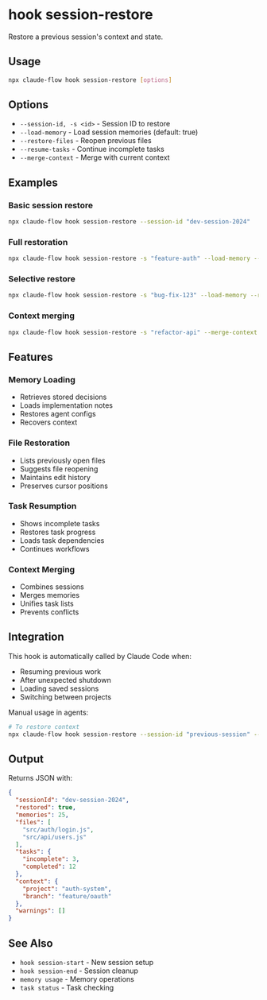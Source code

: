 # hook session-restore

Restore a previous session's context and state.

## Usage

```bash
npx claude-flow hook session-restore [options]
```

## Options

- `--session-id, -s <id>` - Session ID to restore
- `--load-memory` - Load session memories (default: true)
- `--restore-files` - Reopen previous files
- `--resume-tasks` - Continue incomplete tasks
- `--merge-context` - Merge with current context

## Examples

### Basic session restore
```bash
npx claude-flow hook session-restore --session-id "dev-session-2024"
```

### Full restoration
```bash
npx claude-flow hook session-restore -s "feature-auth" --load-memory --restore-files --resume-tasks
```

### Selective restore
```bash
npx claude-flow hook session-restore -s "bug-fix-123" --load-memory --resume-tasks
```

### Context merging
```bash
npx claude-flow hook session-restore -s "refactor-api" --merge-context
```

## Features

### Memory Loading
- Retrieves stored decisions
- Loads implementation notes
- Restores agent configs
- Recovers context

### File Restoration
- Lists previously open files
- Suggests file reopening
- Maintains edit history
- Preserves cursor positions

### Task Resumption
- Shows incomplete tasks
- Restores task progress
- Loads task dependencies
- Continues workflows

### Context Merging
- Combines sessions
- Merges memories
- Unifies task lists
- Prevents conflicts

## Integration

This hook is automatically called by Claude Code when:
- Resuming previous work
- After unexpected shutdown
- Loading saved sessions
- Switching between projects

Manual usage in agents:
```bash
# To restore context
npx claude-flow hook session-restore --session-id "previous-session" --load-memory
```

## Output

Returns JSON with:
```json
{
  "sessionId": "dev-session-2024",
  "restored": true,
  "memories": 25,
  "files": [
    "src/auth/login.js",
    "src/api/users.js"
  ],
  "tasks": {
    "incomplete": 3,
    "completed": 12
  },
  "context": {
    "project": "auth-system",
    "branch": "feature/oauth"
  },
  "warnings": []
}
```

## See Also

- `hook session-start` - New session setup
- `hook session-end` - Session cleanup
- `memory usage` - Memory operations
- `task status` - Task checking
